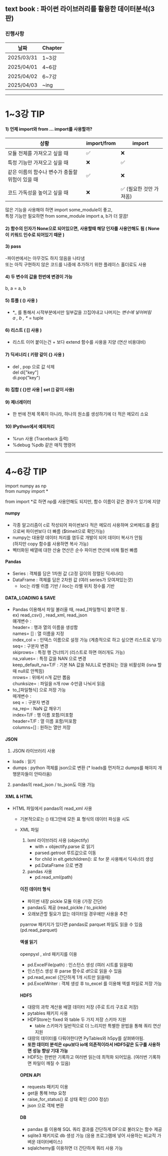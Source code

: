 text book : 파이썬 라이브러리를 활용한 데이터분석(3판)
------
### 진행사항

|날짜|Chapter|
|------|---|
|2025/03/31|1~3강|
|2025/04/01|4~6강|
|2025/04/02|6~7강|
|2025/04/03|~ing|


------
# 1~3강 TIP

#### 1) 언제 import와 from ... import를 사용할까?
        
|상황|import/from|import|
|------|---|---|
|모듈 전체를 가져오고 싶을 때|✅|❌|
|특정 기능만 가져오고 싶을 때|❌|✅|
|같은 이름의 함수나 변수가 충돌할 위험이 있을 때|✅|❌|
|코드 가독성을 높이고 싶을 때|❌|✅ (필요한 것만 가져옴) |

  
많은 기능을 사용해야 하면 import some_module이 좋고,  
특정 기능만 필요하면 from some_module import a, b가 더 깔끔!    

#### 2) 함수의 인자가 None으로 되어있으면, 사용할때 해당 인자를 사용안해도 됨 ( None이 키워드 인수로 되어있기 때문 )
#### 3) pass
-파이썬에서는 아무것도 하지 않음을 나타냄  
또는 아직 구현하지 않은 코드를 나중에 추가하기 위한 플레이스 홀더로도 사용  
#### 4) 두 변수의 값을 한번에 변경이 가능
b, a = a, b  
#### 5) 튜플 ( () 사용 )
- *_ 를 통해서 시작부분에서만 일부값을 끄집어내고 나머지는 _변수에 넣어버림  
a , b , *_ = tuple  

#### 6) 리스트 ( [] 사용 )  
- 리스트 이어 붙이는건 + 보다 extend 함수를 사용을 지양 (연산 비용대비)  

#### 7) 딕셔너리 ( 키랑 같이 {} 사용 )  
- del , pop 으로 값 삭제  
del di["key"]  
di.pop("key")  

#### 8) 집합 ( {}만 사용 | set [] 같이 사용)  

#### 9) 제너레이터  
- 한 번에 전체 목록이 아니라, 하나의 원소를 생성하기에 더 적은 메모리 소요  

#### 10) IPython에서 예외처리
- %run 사용 (Traceback 출력)  
- %debug %pdb 같은 매직 명령어    
  
------
# 4~6강 TIP   

import numpy as np  
from numpy import *    

from import *로 하면 np를 사용안해도 되지만, 함수 이름이 같은 경우가 있기에 지양    

#### numpy  
- 각종 알고리즘이 c로 작성되어 파이썬보다 적은 메모리 사용하며 오버헤드를 줄임으로써 파이썬보다 더 빠름 ($timeit으로 확인가능)  
- numpy는 대용량 데이터 처리를 염두로 개발이 되어 데이터 복사가 안됨  
(하지만 copy 함수를 사용하면 복사 가능)  
- 벡터화된 배열에 대한 산술 연산은 순수 파이썬 연산에 비해 훨씬 빠름    

#### Pandas  
- Series : 객체를 담은 1차원 값 (고정 길이의 정렬된 딕셔너리)  
- DataFrame : 객체를 담은 2차원 값 (여러 series가 모여져있는것)  
    - loc는 라벨 이름 기반 / iloc는 라벨 위치 정수를 기반    

#### DATA_LOADING & SAVE  
- Pandas 이용해서 파일 불러올 때, read_[파일형식] 붙이면 됨 .  
ex) read_csv() , read_xml, read_json  
먜개변수 :  
header= : 행과 열의 이름을 생성함  
names= [] : 열 이름을 지정  
index_col = : 인덱스 이름으로 설정 가능 (계층적으로 하고 싶으면 리스트로 넣기)  
seq= : 구분자 변경  
skiprows= : 특정 행 건너띄기 (리스트로 하면 여러개도 가능)  
na_values= : 특정 값을 NAN 으로 변경  
keep_default_na=T/F : 기본 NA 값을 NULL로 변경되는 것을 비활성화 (isna 할때 null로 안찍힘)  
nrows= : 위에서 n개 값만 뽑음  
chunksize= : 파일을 n개 row 수만큼 나눠서 읽음  
- to_[파일형식] 으로 저장 가능  
매개변수 :  
seq = : 구분자 변경  
na_rep= : NaN 값 채우기  
index=T/F : 행 이름 포함/미포함  
header=T/F : 열 이름 포함/미포함  
columns=[] : 원하는 열만 저장    

#### JSON  
1) JSON 라이브러리 사용  
- loads : 읽기  
- dumps : python 객체를 json으로 변환 (* loads를 먼저하고 dumps를 해야지 개행문자들이 안따라옴)  
2) pandas의 read_json / to_json도 이용 가능    

#### XML & HTML  
- HTML 파일에서 pandas의 read_xml 사용  
    - 기본적으로는 <table> (<tbody>) 태그안에 모든 표 형식의 데이터 파싱을 시도  

- XML 파일  
    1. lxml 라이브러리 사용 (objectify)  
        - with + objectify.parse 로 읽기  
        - parsed.getroot 루트값으로 이동  
        - for child in elt.getchildren(): 로 for 문 사용해서 딕셔너리 생성  
        - pd.DataFrame 으로 변경  
    2. pandas 사용  
        - pd.read_xml(path)      


#### 이진 데이터 형식  
- 파이썬 내장 pickle 모듈 이용 (가장 간단)  
- pandas도 제공 (read_pickle / to_pickle)  
- 오래보관할 필요가 없는 데이터일 경우에만 사용을 추천    

pyarrow 패키지가 있다면 pandas로 parquet 파일도 읽을 수 있음 (pd.read_parquet)    

#### 엑셀 읽기  
openpyxl , xlrd 패키지를 이용  
- pd.ExcelFile(path) : 인스턴스 생성 (여러 시트를 읽을때)  
- 인스턴스 생성 후 parse 함수로 df으로 읽을 수 있음  
- pd.read_excel (간단하게 1개 시트만 읽을때)  
- pd.ExcelWriter : 객체 생성 후 to_excel 를 이용해 엑셀 파일로 저장 가능    

#### HDF5  
- 대량의 과학 계산용 배열 데이터 저장 (주로 트리 구조로 저장)  
- pytables 패키지 사용  
- HDFStore는 fixed 와 table 두 가지 저장 스키마 지원  
    - table 스키마가 일반적으로 더 느리지만 특별한 문법을 통해 쿼리 연산 지원  
- 대량의 데이터를 다뤄야한다면 PyTables와 h5py를 살펴봐야됨.  
- <b>또한 데이터 분석은 cpu보다 io에 의존적이라서 HDF5같은 도구를 사용하면 성능 향상 기대 가능</b>  
- HDF5는 한번만 기록하고 여러번 읽는데 최적화 되어있음. (여러번 기록하면 파일이 깨질 수 있음)    

#### OPEN API  
- requests 패키지 이용  
- get을 통해 http 요청  
- raise_for_status() 로 상태 확인 (200 정상)  
- json 으로 객체 변환    

#### DB  
- pandas 를 이용해 SQL 쿼리 결과를 간단하게 DF으로 불러오는 함수 제공  
- sqlite3 패키지로 db 생성 가능 (응용 프로그램에 넣어 사용하는 비교적 가벼운 데이터베이스)  
- sqlalchemy를 이용하면 더 간단하게 쿼리 사용 가능  
